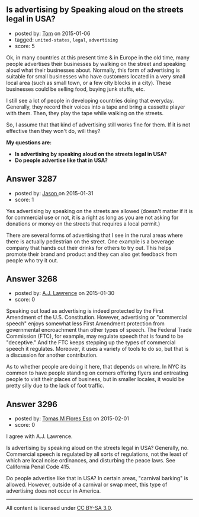 ## Is advertising by Speaking aloud on the streets legal in USA?

- posted by: [Tom](https://stackexchange.com/users/5580244/tom) on 2015-01-06
- tagged: `united-states`, `legal`, `advertising`
- score: 5

Ok, in many countries at this present time & in Europe in the old time, many people advertises their businesses by walking on the street and speaking aloud what their businesses about. Normally, this form of advertising is suitable for small businesses who have customers located in a very small local area (such as small town, or a few city blocks in a city). These businesses could be selling food, buying junk stuffs, etc.

I still see a lot of people in developing countries doing that everyday. Generally, they record their voices into a tape and bring a cassette player with them. Then, they play the tape while walking on the streets. 

So, I assume that that kind of advertising still works fine for them. If it is not effective then they won't do, will they?

**My questions are:** 

 - **Is advertising by speaking aloud on the streets legal in USA?**
 - **Do people advertise like that in USA?**


## Answer 3287

- posted by: [Jason ](https://stackexchange.com/users/5270470/jason) on 2015-01-31
- score: 1

Yes advertising by speaking on the streets are allowed (doesn't matter if it is for commercial use or not, it is a right as long as you are not asking for donations or money on the streets that requires a local permit.)

There are several forms of advertising that I see in the rural areas where there is actually pedestrian on the street. One example is a beverage company that hands out their drinks for others to try out. This helps promote their brand and product and they can also get feedback from people who try it out. 



## Answer 3268

- posted by: [A.J. Lawrence](https://stackexchange.com/users/5685452/a-j-lawrence) on 2015-01-30
- score: 0

Speaking out load as advertising is indeed protected by the First Amendment of the U.S. Constitution. However, advertising or "commercial speech" enjoys somewhat less First Amendment protection from governmental encroachment than other types of speech. The Federal Trade Commission (FTC), for example, may regulate speech that is found to be "deceptive." And the FTC keeps stepping up the types of commercial speech it regulates. Moreover, it uses a variety of tools to do so, but that is a discussion for another contribution.

As to whether people are doing it here, that depends on where. In NYC its common to have people standing on corners offering flyers and entreating people to visit their places of business, but in smaller locales, it would be pretty silly due to the lack of foot traffic.


## Answer 3296

- posted by: [Tomas M Flores Esq](https://stackexchange.com/users/5711618/tomas-m-flores-esq) on 2015-02-01
- score: 0

I agree with A.J. Lawrence.

Is advertising by speaking aloud on the streets legal in USA?  Generally, no. Commercial speech is regulated by all sorts of regulations, not the least of which are local noise ordinances, and disturbing the peace laws.  See California Penal Code 415.   

Do people advertise like that in USA?  In certain areas, "carnival barking" is allowed.  However, outside of a carnival or swap meet, this type of advertising does not occur in America.  



---

All content is licensed under [CC BY-SA 3.0](https://creativecommons.org/licenses/by-sa/3.0/).
